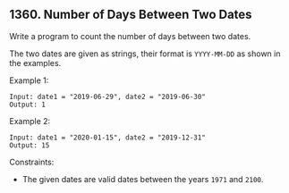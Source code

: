 ## 1360. Number of Days Between Two Dates

Write a program to count the number of days between two dates.

The two dates are given as strings, their format is `YYYY-MM-DD` as shown in the examples.

Example 1:

```
Input: date1 = "2019-06-29", date2 = "2019-06-30"
Output: 1
```

Example 2:

```
Input: date1 = "2020-01-15", date2 = "2019-12-31"
Output: 15
```

Constraints:

- The given dates are valid dates between the years `1971` and `2100`.
